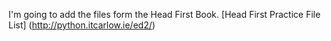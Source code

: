 I'm going to add the files form the Head First Book.
[Head First Practice File List] (http://python.itcarlow.ie/ed2/)
